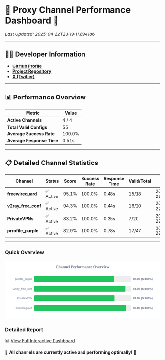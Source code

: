 # 🌟 Proxy Channel Performance Dashboard 🌟

_Last Updated: 2025-04-22T23:19:11.894186_

---

## 👩‍💻 Developer Information

- **[GitHub Profile](https://github.com/4n0nymou3)**  
- **[Project Repository](https://github.com/4n0nymou3/multi-proxy-config-fetcher)**  
- **[X (Twitter)](https://x.com/4n0nymou3)**  

---

## 📊 Performance Overview

| Metric                | Value       |
|-----------------------|-------------|
| **Active Channels**   | 4 / 4       |
| **Total Valid Configs** | 55          |
| **Average Success Rate** | 100.0%      |
| **Average Response Time** | 0.51s       |

---

## 📋 Detailed Channel Statistics

| Channel          | Status     | Score  | Success Rate | Response Time | Valid/Total | Last Success               |
|------------------|------------|--------|--------------|---------------|-------------|----------------------------|
| **freewireguard**  | ✅ Active  | 95.1%  | 100.0% | 0.48s         | 15/18       | 2025-04-22T23:19:11.892355 |
| **v2ray_free_conf**  | ✅ Active  | 94.3%  | 100.0% | 0.44s         | 16/20       | 2025-04-22T23:19:11.006115 |
| **PrivateVPNs**  | ✅ Active  | 83.2%  | 100.0% | 0.35s         | 7/20       | 2025-04-22T23:19:11.386360 |
| **prrofile_purple**  | ✅ Active  | 82.9%  | 100.0% | 0.78s         | 17/47       | 2025-04-22T23:19:10.512967 |

---

### Quick Overview
<div align="center">
  <a href="https://raw.githubusercontent.com/nullluser/NullRepo/refs/heads/main/assets/channel_stats_chart.svg">
    <img src="https://raw.githubusercontent.com/nullluser/NullRepo/refs/heads/main/assets/channel_stats_chart.svg" alt="Source Performance Statistics" width="800">
  </a>
</div>

### Detailed Report
📊 [View Full Interactive Dashboard](https://htmlpreview.github.io/?https://github.com/nullluser/NullRepo/blob/main/assets/performance_report.html)

🎉 **All channels are currently active and performing optimally!** 🎉
